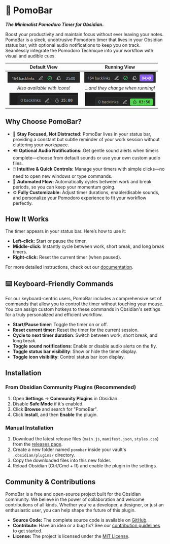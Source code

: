 # 🍅 PomoBar

**_The Minimalist Pomodoro Timer for Obsidian._**

Boost your productivity and maintain focus without ever leaving your notes. PomoBar is a sleek, unobtrusive Pomodoro timer that lives in your Obsidian status bar, with optional audio notifications to keep you on track. Seamlessly integrate the Pomodoro Technique into your workflow with visual and audible cues.

|                          Default View                          |                          Running View                          |
| :------------------------------------------------------------: | :------------------------------------------------------------: |
|      ![screenshot-1](./docs/screenshots/screenshot-1.png)      |      ![screenshot-2](./docs/screenshots/screenshot-2.png)      |
|                  _Also available with icons!_                  |               _...and they change when running!_               |
| ![screenshot-icon-1](./docs/screenshots/screenshot-icon-1.png) | ![screenshot-icon-2](./docs/screenshots/screenshot-icon-2.png) |

## Why Choose PomoBar?

- 🧘 **Stay Focused, Not Distracted:** PomoBar lives in your status bar, providing a constant but subtle reminder of your work session without cluttering your workspace.
- 🔊 **Optional Audio Notifications:** Get gentle sound alerts when timers complete—choose from default sounds or use your own custom audio files.
- 🖱️ **Intuitive & Quick Controls:** Manage your timers with simple clicks—no need to open new windows or type commands.
- 🔄 **Automated Flow:** Automatically cycles between work and break periods, so you can keep your momentum going.
- ⚙️ **Fully Customizable:** Adjust timer durations, enable/disable sounds, and personalize your Pomodoro experience to fit your workflow perfectly.

## How It Works

The timer appears in your status bar. Here’s how to use it:

- **Left-click:** Start or pause the timer.
- **Middle-click:** Instantly cycle between work, short break, and long break timers.
- **Right-click:** Reset the current timer (when paused).

For more detailed instructions, check out our [documentation](https://semanticdata.github.io/obsidian-pomodoro/).

## ⌨️ Keyboard-Friendly Commands

For our keyboard-centric users, PomoBar includes a comprehensive set of commands that allow you to control the timer without touching your mouse. You can assign custom hotkeys to these commands in Obsidian's settings for a truly personalized and efficient workflow.

- **Start/Pause timer**: Toggle the timer on or off.
- **Reset current timer**: Reset the timer for the current session.
- **Cycle to next timer duration**: Switch between work, short break, and long break.
- **Toggle sound notifications**: Enable or disable audio alerts on the fly.
- **Toggle status bar visibility**: Show or hide the timer display.
- **Toggle icon visibility**: Control status bar icon display.

## Installation

### From Obsidian Community Plugins (Recommended)

1. Open **Settings** → **Community Plugins** in Obsidian.
2. Disable **Safe Mode** if it's enabled.
3. Click **Browse** and search for "PomoBar".
4. Click **Install**, and then **Enable** the plugin.

### Manual Installation

1. Download the latest release files (`main.js`, `manifest.json`, `styles.css`) from the [releases page](https://github.com/semanticdata/obsidian-pomodoro/releases).
2. Create a new folder named `pomobar` inside your vault's `.obsidian/plugins/` directory.
3. Copy the downloaded files into this new folder.
4. Reload Obsidian (Ctrl/Cmd + R) and enable the plugin in the settings.

## Community & Contributions

PomoBar is a free and open-source project built for the Obsidian community. We believe in the power of collaboration and welcome contributions of all kinds. Whether you're a developer, a designer, or just an enthusiastic user, you can help shape the future of this plugin.

- **Source Code:** The complete source code is available on [GitHub](https://github.com/semanticdata/obsidian-pomodoro).
- **Contribute:** Have an idea or a bug fix? See our [contribution guidelines](https://github.com/semanticdata/obsidian-pomodoro/blob/master/CONTRIBUTING.md) to get started.
- **License:** The project is licensed under the [MIT License](https://github.com/semanticdata/obsidian-pomodoro/blob/master/LICENSE).
